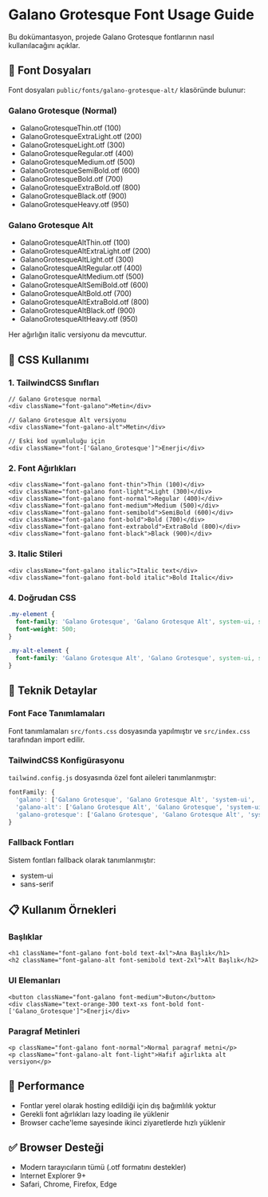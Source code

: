 # Galano Grotesque Font Usage Guide

Bu dokümantasyon, projede Galano Grotesque fontlarının nasıl kullanılacağını açıklar.

## 📁 Font Dosyaları

Font dosyaları `public/fonts/galano-grotesque-alt/` klasöründe bulunur:

### Galano Grotesque (Normal)
- GalanoGrotesqueThin.otf (100)
- GalanoGrotesqueExtraLight.otf (200)  
- GalanoGrotesqueLight.otf (300)
- GalanoGrotesqueRegular.otf (400)
- GalanoGrotesqueMedium.otf (500)
- GalanoGrotesqueSemiBold.otf (600)
- GalanoGrotesqueBold.otf (700)
- GalanoGrotesqueExtraBold.otf (800)
- GalanoGrotesqueBlack.otf (900)
- GalanoGrotesqueHeavy.otf (950)

### Galano Grotesque Alt
- GalanoGrotesqueAltThin.otf (100)
- GalanoGrotesqueAltExtraLight.otf (200)
- GalanoGrotesqueAltLight.otf (300)
- GalanoGrotesqueAltRegular.otf (400)
- GalanoGrotesqueAltMedium.otf (500)
- GalanoGrotesqueAltSemiBold.otf (600)
- GalanoGrotesqueAltBold.otf (700)
- GalanoGrotesqueAltExtraBold.otf (800)
- GalanoGrotesqueAltBlack.otf (900)
- GalanoGrotesqueAltHeavy.otf (950)

Her ağırlığın italic versiyonu da mevcuttur.

## 🎨 CSS Kullanımı

### 1. TailwindCSS Sınıfları

```tsx
// Galano Grotesque normal
<div className="font-galano">Metin</div>

// Galano Grotesque Alt versiyonu
<div className="font-galano-alt">Metin</div>

// Eski kod uyumluluğu için
<div className="font-['Galano_Grotesque']">Enerji</div>
```

### 2. Font Ağırlıkları

```tsx
<div className="font-galano font-thin">Thin (100)</div>
<div className="font-galano font-light">Light (300)</div>
<div className="font-galano font-normal">Regular (400)</div>
<div className="font-galano font-medium">Medium (500)</div>
<div className="font-galano font-semibold">SemiBold (600)</div>
<div className="font-galano font-bold">Bold (700)</div>
<div className="font-galano font-extrabold">ExtraBold (800)</div>
<div className="font-galano font-black">Black (900)</div>
```

### 3. Italic Stileri

```tsx
<div className="font-galano italic">Italic text</div>
<div className="font-galano font-bold italic">Bold Italic</div>
```

### 4. Doğrudan CSS

```css
.my-element {
  font-family: 'Galano Grotesque', 'Galano Grotesque Alt', system-ui, sans-serif;
  font-weight: 500;
}

.my-alt-element {
  font-family: 'Galano Grotesque Alt', 'Galano Grotesque', system-ui, sans-serif;
}
```

## 🔧 Teknik Detaylar

### Font Face Tanımlamaları
Font tanımlamaları `src/fonts.css` dosyasında yapılmıştır ve `src/index.css` tarafından import edilir.

### TailwindCSS Konfigürasyonu
`tailwind.config.js` dosyasında özel font aileleri tanımlanmıştır:

```js
fontFamily: {
  'galano': ['Galano Grotesque', 'Galano Grotesque Alt', 'system-ui', 'sans-serif'],
  'galano-alt': ['Galano Grotesque Alt', 'Galano Grotesque', 'system-ui', 'sans-serif'],
  'galano-grotesque': ['Galano Grotesque', 'Galano Grotesque Alt', 'system-ui', 'sans-serif'],
}
```

### Fallback Fontları
Sistem fontları fallback olarak tanımlanmıştır:
- system-ui
- sans-serif

## 📋 Kullanım Örnekleri

### Başlıklar
```tsx
<h1 className="font-galano font-bold text-4xl">Ana Başlık</h1>
<h2 className="font-galano-alt font-semibold text-2xl">Alt Başlık</h2>
```

### UI Elemanları
```tsx
<button className="font-galano font-medium">Buton</button>
<div className="text-orange-300 text-xs font-bold font-['Galano_Grotesque']">Enerji</div>
```

### Paragraf Metinleri
```tsx
<p className="font-galano font-normal">Normal paragraf metni</p>
<p className="font-galano-alt font-light">Hafif ağırlıkta alt versiyon</p>
```

## 🚀 Performance

- Fontlar yerel olarak hosting edildiği için dış bağımlılık yoktur
- Gerekli font ağırlıkları lazy loading ile yüklenir  
- Browser cache'leme sayesinde ikinci ziyaretlerde hızlı yüklenir

## ✅ Browser Desteği

- Modern tarayıcıların tümü (.otf formatını destekler)
- Internet Explorer 9+
- Safari, Chrome, Firefox, Edge 